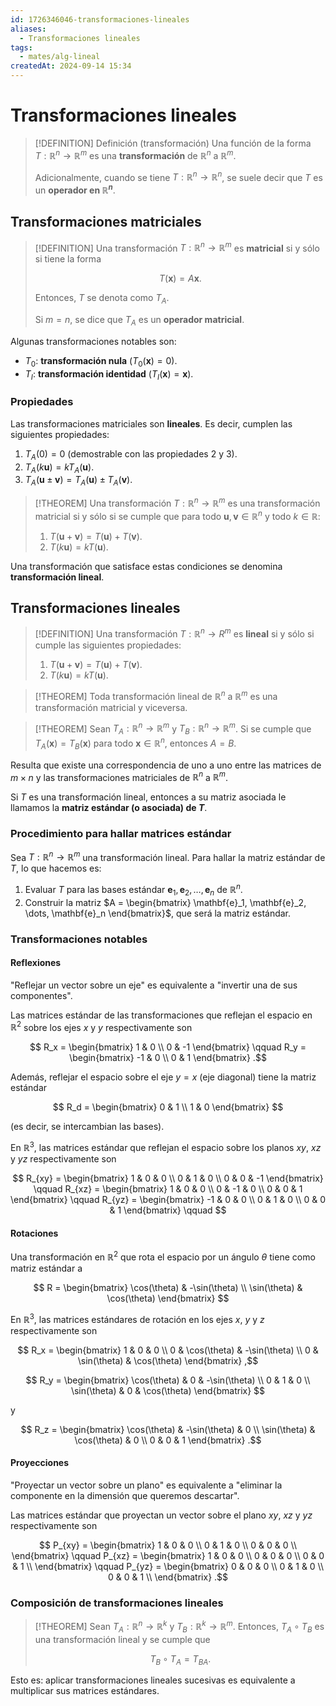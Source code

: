 ```yaml
---
id: 1726346046-transformaciones-lineales
aliases:
  - Transformaciones lineales
tags:
  - mates/alg-lineal
createdAt: 2024-09-14 15:34
---
```


# Transformaciones lineales

> [!DEFINITION] Definición (transformación)
> Una función de la forma $T: \mathbb{R}^n \to \mathbb{R}^m$ es una **transformación** de $\mathbb{R}^n$ a $\mathbb{R}^m$.
> 
> Adicionalmente, cuando se tiene $T: \mathbb{R}^n \to \mathbb{R}^n$,  se suele decir que $T$ es un **operador en $\mathbb{R}^n$**.

## Transformaciones matriciales

> [!DEFINITION]
> Una transformación $T: \mathbb{R}^n \to \mathbb{R}^m$ es **matricial** si y sólo si tiene la forma
> 
> $$
> T(\mathbf{x}) = A\mathbf{x}
> .$$
> 
> Entonces, $T$ se denota como $T_A$.
> 
> Si $m = n$, se dice que $T_A$ es un **operador matricial**.

Algunas transformaciones notables son:

- $T_0$: **transformación nula** ($T_0(\mathbf{x}) = 0$).
- $T_I$: **transformación identidad** ($T_I(\mathbf{x}) = \mathbf{x}$).

### Propiedades

Las transformaciones matriciales son **lineales**. Es decir, cumplen las siguientes propiedades:

1. $T_A(0) = 0$ (demostrable con las propiedades 2 y 3).
2. $T_A(k\mathbf{u}) = kT_A(\mathbf{u})$.
3. $T_A(\mathbf{u} \pm \mathbf{v}) = T_A(\mathbf{u}) \pm T_A(\mathbf{v})$.

> [!THEOREM]
> Una transformación $T: \mathbb{R}^n \to \mathbb{R}^m$ es una transformación matricial si y sólo si se cumple que para todo $\mathbf{u},\mathbf{v} \in \mathbb{R}^n$ y todo $k \in \mathbb{R}$:
> 
> 1. $T(\mathbf{u} + \mathbf{v}) = T(\mathbf{u}) + T(\mathbf{v})$.
> 2. $T(k\mathbf{u})= kT(\mathbf{u})$.

Una transformación que satisface estas condiciones se denomina **transformación lineal**.

## Transformaciones lineales

> [!DEFINITION]
> Una transformación $T: \mathbb{R}^n \to R^m$ es **lineal** si y sólo si cumple las siguientes propiedades:
> 
> 1. $T(\mathbf{u} + \mathbf{v}) = T(\mathbf{u}) + T(\mathbf{v})$.
> 2. $T(k\mathbf{u})= kT(\mathbf{u})$.

> [!THEOREM]
> Toda transformación lineal de $\mathbb{R}^n$ a $\mathbb{R}^m$ es una transformación matricial y viceversa.

> [!THEOREM]
> Sean $T_A: \mathbb{R}^n \to \mathbb{R}^m$ y $T_B: \mathbb{R}^n \to \mathbb{R}^m$. Si se cumple que $T_A(\mathbf{x}) = T_B(\mathbf{x})$ para todo $\mathbf{x} \in \mathbb{R}^n$, entonces $A = B$.

Resulta que existe una correspondencia de uno a uno entre las matrices de $m \times n$ y las transformaciones matriciales de $\mathbb{R}^n$ a $\mathbb{R}^m$.

Si $T$ es una transformación lineal, entonces a su matriz asociada le llamamos la **matriz estándar (o asociada) de $T$**.

### Procedimiento para hallar matrices estándar

Sea $T: \mathbb{R}^n \to \mathbb{R}^m$ una transformación lineal. Para hallar la matriz estándar de $T$, lo que hacemos es:

1. Evaluar $T$ para las bases estándar $\mathbf{e}_1, \mathbf{e}_2, \ldots, \mathbf{e}_n$ de $\mathbb{R}^n$.
2. Construir la matriz $A = \begin{bmatrix} \mathbf{e}_1, \mathbf{e}_2, \dots, \mathbf{e}_n \end{bmatrix}$, que será la matriz estándar.

### Transformaciones notables

#### Reflexiones

"Reflejar un vector sobre un eje" es equivalente a "invertir una de sus componentes".

Las matrices estándar de las transformaciones que reflejan el espacio en $\mathbb{R}^2$ sobre los ejes $x$ y $y$ respectivamente son

$$
R_x = \begin{bmatrix}
1 & 0 \\
0 & -1
\end{bmatrix} \qquad
R_y = \begin{bmatrix}
-1 & 0 \\
0 & 1
\end{bmatrix}
.$$

Además, reflejar el espacio sobre el eje $y = x$ (eje diagonal) tiene la matriz estándar

$$
R_d = \begin{bmatrix}
0 & 1 \\
1 & 0
\end{bmatrix}
$$

(es decir, se intercambian las bases).

En $\mathbb{R}^3$, las matrices estándar que reflejan el espacio sobre los planos $xy$, $xz$ y $yz$ respectivamente son

$$
R_{xy} = \begin{bmatrix}
1 & 0 & 0 \\
0 & 1 & 0 \\
0 & 0 & -1
\end{bmatrix} \qquad
R_{xz} = \begin{bmatrix}
1 & 0 & 0 \\
0 & -1 & 0 \\
0 & 0 & 1
\end{bmatrix} \qquad
R_{yz} = \begin{bmatrix}
-1 & 0 & 0 \\
0 & 1 & 0 \\
0 & 0 & 1
\end{bmatrix} \qquad
$$

#### Rotaciones

Una transformación en $\mathbb{R}^2$ que rota el espacio por un ángulo $\theta$ tiene como matriz estándar a

$$
R = \begin{bmatrix}
\cos(\theta) & -\sin(\theta) \\
\sin(\theta) & \cos(\theta)
\end{bmatrix}
$$

En $\mathbb{R}^3$, las matrices estándares de rotación en los ejes $x$, $y$ y $z$ respectivamente son

$$
R_x = \begin{bmatrix}
1 & 0 & 0 \\
0 & \cos(\theta) & -\sin(\theta) \\
0 & \sin(\theta) & \cos(\theta)
\end{bmatrix}
,$$

$$
R_y = \begin{bmatrix}
\cos(\theta) & 0 & -\sin(\theta) \\
0 & 1 & 0 \\
\sin(\theta) & 0 & \cos(\theta)
\end{bmatrix}
$$

y

$$
R_z = \begin{bmatrix}
\cos(\theta) & -\sin(\theta) & 0 \\
\sin(\theta) & \cos(\theta) & 0 \\
0 & 0 & 1
\end{bmatrix}
.$$

#### Proyecciones

"Proyectar un vector sobre un plano" es equivalente a "eliminar la componente en la dimensión que queremos descartar".

Las matrices estándar que proyectan un vector sobre el plano $xy$, $xz$ y $yz$ respectivamente son

$$
P_{xy} = \begin{bmatrix}
1 & 0 & 0 \\
0 & 1 & 0 \\
0 & 0 & 0 \\
\end{bmatrix}
\qquad
P_{xz} = \begin{bmatrix}
1 & 0 & 0 \\
0 & 0 & 0 \\
0 & 0 & 1 \\
\end{bmatrix}
\qquad
P_{yz} = \begin{bmatrix}
0 & 0 & 0 \\
0 & 1 & 0 \\
0 & 0 & 1 \\
\end{bmatrix}
.$$

### Composición de transformaciones lineales

> [!THEOREM]
> Sean $T_A: \mathbb{R}^n \to \mathbb{R}^k$ y $T_B: \mathbb{R}^k \to \mathbb{R}^m$. Entonces, $T_A \circ T_B$ es una transformación lineal y se cumple que 
> 
> $$
> T_B \circ T_A = T_{BA}
> .$$

Esto es: aplicar transformaciones lineales sucesivas es equivalente a multiplicar sus matrices estándares.
